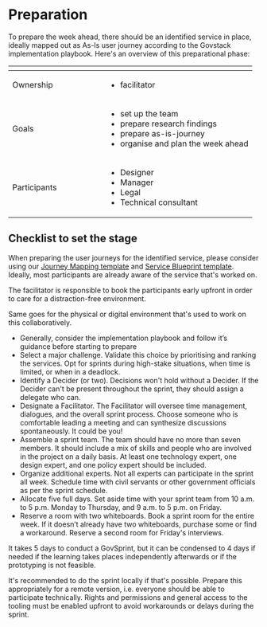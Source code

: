 # Preparation

To prepare the week ahead, there should be an identified service in place, ideally mapped out as As-Is user journey according to the Govstack implementation playbook. Here's an overview of this preparational phase:

<table><thead><tr><th width="174"></th><th></th></tr></thead><tbody><tr><td>Ownership</td><td><ul><li>facilitator</li></ul></td></tr><tr><td>Goals</td><td><ul><li>set up the team</li><li>prepare research findings</li><li>prepare as-is-journey</li><li>organise and plan the week ahead</li></ul></td></tr><tr><td>Participants</td><td><ul><li>Designer</li><li>Manager</li><li>Legal</li><li>Technical consultant</li></ul></td></tr></tbody></table>

## Checklist to set the stage

When preparing the user journeys for the identified service, please consider using our [Journey Mapping template](https://www.figma.com/file/lGv2zUy9Er4ni4283Ds7aO/Journey-Template?type=whiteboard\&node-id=0-1\&t=qaKo7elhGbSHKbSn-0) and [Service Blueprint template](https://www.figma.com/file/DAK1g4cpOaBYIEh86jrSaf/Service-Blueprint-Template?type=whiteboard\&t=qaKo7elhGbSHKbSn-0). Ideally, most participants are already aware of the service that's worked on.&#x20;

The facilitator is responsible to book the participants early upfront in order to care for a distraction-free environment.

Same goes for the physical or digital environment that's used to work on this collaboratively.&#x20;

* Generally, consider the implementation playbook and follow it’s guidance before starting to prepare
* Select a major challenge. Validate this choice by prioritising and ranking the services. Opt for sprints during high-stake situations, when time is limited, or when in a deadlock.&#x20;
* Identify a Decider (or two). Decisions won't hold without a Decider. If the Decider can't be present throughout the sprint, they should assign a delegate who can.&#x20;
* Designate a Facilitator. The Facilitator will oversee time management, dialogues, and the overall sprint process. Choose someone who is comfortable leading a meeting and can synthesize discussions spontaneously. It could be you!&#x20;
* Assemble a sprint team. The team should have no more than seven members. It should include a mix of skills and people who are involved in the project on a daily basis. At least one technology expert, one design expert, and one policy expert should be included.&#x20;
* Organize additional experts. Not all experts can participate in the sprint all week. Schedule time with civil servants or other government officials as per the sprint schedule.&#x20;
* Allocate five full days. Set aside time with your sprint team from 10 a.m. to 5 p.m. Monday to Thursday, and 9 a.m. to 5 p.m. on Friday.&#x20;
* Reserve a room with two whiteboards. Book a sprint room for the entire week. If it doesn’t already have two whiteboards, purchase some or find a workaround. Reserve a second room for Friday's interviews.&#x20;

It takes 5 days to conduct a GovSprint, but it can be condensed to 4 days if needed if the learning takes places independently afterwards or if the prototyping is not feasible.

It's recommended to do the sprint locally if that's possible. Prepare this appropriately for a remote version, i.e. everyone should be able to participate technically. Rights and permissions and general access to the tooling must be enabled upfront to avoid workarounds or delays during the sprint.
